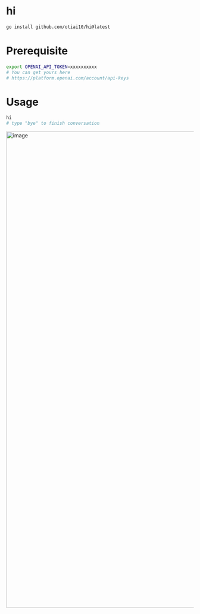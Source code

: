 # hi

```zsh
go install github.com/otiai10/hi@latest
```

# Prerequisite

```zsh
export OPENAI_API_TOKEN=xxxxxxxxxx
# You can get yours here
# https://platform.openai.com/account/api-keys
```

# Usage

```zsh
hi
# type "bye" to finish conversation
```

<img width="1276" alt="image" src="https://user-images.githubusercontent.com/931554/230842298-71810fd2-2160-41b5-8d1a-b36bbaee6d97.png">
